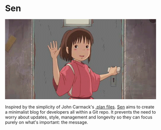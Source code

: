 # Sen

![Sen waving](image.gif)

Inspired by the simplicity of John Carmack's [.plan files](https://github.com/ESWAT/john-carmack-plan-archive). [Sen](https://github.com/oliverbenns/sen) aims to create a minimalist blog for developers all within a Git repo. It prevents the need to worry about updates, style, management and longevity so they can focus purely on what's important: the message.
